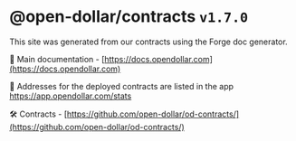 # @open-dollar/contracts `v1.7.0`

This site was generated from our contracts using the Forge doc generator. 

📖 Main documentation - [https://docs.opendollar.com](https://docs.opendollar.com)

🛜 Addresses for the deployed contracts are listed in the app https://app.opendollar.com/stats

🛠️ Contracts - [https://github.com/open-dollar/od-contracts/](https://github.com/open-dollar/od-contracts/)
